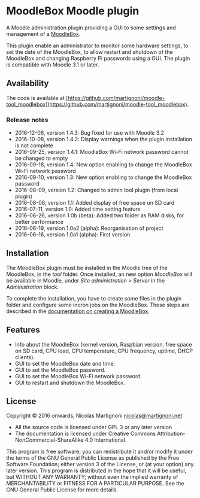 # MoodleBox Moodle plugin

A Moodle administration plugin providing a GUI to some settings and management of a [MoodleBox](https://github.com/martignoni/make-moodlebox).

This plugin enable an administrator to monitor some hardware settings, to set the date of the MoodleBox, to allow restart and shutdown of the MoodleBox and changing Raspberry Pi passwords using a GUI. The plugin is compatible with Moodle 3.1 or later.

## Availability

The code is available at [https://github.com/martignoni/moodle-tool_moodlebox](https://github.com/martignoni/moodle-tool_moodlebox).

### Release notes

* 2016-12-06, version 1.4.3: Bug fixed for use with Moodle 3.2
* 2016-10-08, version 1.4.2: Display warnings when the plugin installation is not complete
* 2016-09-25, version 1.4.1: MoodleBox Wi-Fi network password cannot be changed to empty
* 2016-09-18, version 1.4: New option enabling to change the MoodleBox Wi-Fi network password
* 2016-09-10, version 1.3: New option enabling to change the MoodleBox password
* 2016-08-09, version 1.2: Changed to admin tool plugin (from local plugin)
* 2016-08-06, version 1.1: Added display of free space on SD card
* 2016-07-11, version 1.0: Added time setting feature
* 2016-06-26, version 1.0b (beta): Added two folder as RAM disks, for better performance
* 2016-06-19, version 1.0a2 (alpha): Reorganisation of project
* 2016-06-16, version 1.0a1 (alpha): First version

## Installation

The MoodleBox plugin must be installed in the Moodle tree of the MoodleBox, in the _tool_ folder. Once installed, an new option _MoodleBox_ will be available in Moodle, under _Site administration > Server_ in the _Administration_ block.

To complete the installation, you have to create some files in the plugin folder and configure some incron jobs on the MoodleBox. These steps are described in the [documentation on creating a MoodleBox](https://github.com/martignoni/make-moodlebox/blob/master/doc/Moodlebox.pdf).

## Features

* Info about the MoodleBox (kernel version, Raspbian version, free space on SD card, CPU load, CPU temperature, CPU frequency, uptime, DHCP clients).
* GUI to set the MoodleBox date and time.
* GUI to set the MoodleBox password.
* GUI to set the MoodleBox Wi-Fi network password.
* GUI to restart and shutdown the MoodleBox.

## License

Copyright © 2016 onwards, Nicolas Martignoni <nicolas@martignoni.net>

* All the source code is licensed under GPL 3 or any later version
* The documentation is licensed under Creative Commons Attribution-NonCommercial-ShareAlike 4.0 International.

This program is free software; you can redistribute it and/or modify it under the terms of the GNU General Public License as published by the Free Software Foundation; either version 3 of the License, or (at your option) any later version. This program is distributed in the hope that it will be useful, but WITHOUT ANY WARRANTY; without even the implied warranty of MERCHANTABILITY or FITNESS FOR A PARTICULAR PURPOSE. See the GNU General Public License for more details.


